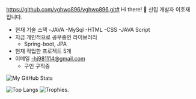 https://github.com/vghwo896/vghwo896.git# Hi there! 👋
신입 개발자 이호재 입니다.

- 현재 기술 스택
    -JAVA
    -MySql
    -HTML
    -CSS
    -JAVA Script
- 지금 개인적으로 공부중인 라이브러리
    - Spring-boot, JPA
- 현재 작업한 프로젝트 5개
- 이메일
    -hj981114@gmail.com
  - 구인 구직중 

![My GitHub Stats](https://github-readme-stats.vercel.app/api?username=vghwo896&show_icons=true)

![Top Langs](https://github-readme-stats.vercel.app/api/top-langs/?username=vghwo896&layout=compact)
![Trophies](https://github-profile-trophy.vercel.app/?username=vghwo896).
